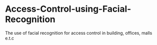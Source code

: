 # Access-Control-using-Facial-Recognition
The use of facial recognition for access control in building, offices, malls e.t.c
